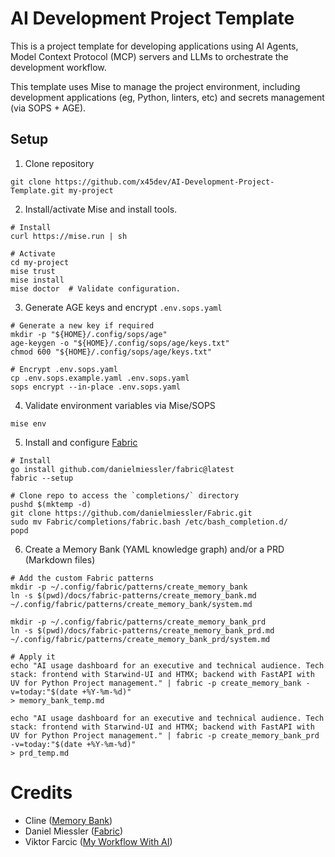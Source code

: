 # AI Development Project Template

This is a project template for developing applications using AI Agents, Model Context Protocol (MCP) servers and LLMs to orchestrate the development workflow.

This template uses Mise to manage the project environment, including development applications (eg, Python, linters, etc) and secrets management (via SOPS + AGE).


## Setup

1. Clone repository
```
git clone https://github.com/x45dev/AI-Development-Project-Template.git my-project
```

2. Install/activate Mise and install tools.
```
# Install
curl https://mise.run | sh

# Activate
cd my-project
mise trust
mise install
mise doctor  # Validate configuration.
```

3. Generate AGE keys and encrypt `.env.sops.yaml`
```
# Generate a new key if required
mkdir -p "${HOME}/.config/sops/age"
age-keygen -o "${HOME}/.config/sops/age/keys.txt"
chmod 600 "${HOME}/.config/sops/age/keys.txt"

# Encrypt .env.sops.yaml
cp .env.sops.example.yaml .env.sops.yaml
sops encrypt --in-place .env.sops.yaml
```

4. Validate environment variables via Mise/SOPS
```
mise env
```

5. Install and configure [Fabric](https://github.com/danielmiessler/fabric)
```
# Install
go install github.com/danielmiessler/fabric@latest
fabric --setup

# Clone repo to access the `completions/` directory
pushd $(mktemp -d)
git clone https://github.com/danielmiessler/Fabric.git 
sudo mv Fabric/completions/fabric.bash /etc/bash_completion.d/
popd
```

6. Create a Memory Bank (YAML knowledge graph) and/or a PRD (Markdown files)
```
# Add the custom Fabric patterns
mkdir -p ~/.config/fabric/patterns/create_memory_bank
ln -s $(pwd)/docs/fabric-patterns/create_memory_bank.md ~/.config/fabric/patterns/create_memory_bank/system.md

mkdir -p ~/.config/fabric/patterns/create_memory_bank_prd
ln -s $(pwd)/docs/fabric-patterns/create_memory_bank_prd.md ~/.config/fabric/patterns/create_memory_bank_prd/system.md

# Apply it
echo "AI usage dashboard for an executive and technical audience. Tech stack: frontend with Starwind-UI and HTMX; backend with FastAPI with UV for Python Project management." | fabric -p create_memory_bank -v=today:"$(date +%Y-%m-%d)" 
> memory_bank_temp.md

echo "AI usage dashboard for an executive and technical audience. Tech stack: frontend with Starwind-UI and HTMX; backend with FastAPI with UV for Python Project management." | fabric -p create_memory_bank_prd -v=today:"$(date +%Y-%m-%d)" 
> prd_temp.md
```


# Credits
- Cline ([Memory Bank](https://docs.cline.bot/prompting/cline-memory-bank))
- Daniel Miessler ([Fabric](https://github.com/danielmiessler/fabric))
- Viktor Farcic ([My Workflow With AI](https://www.youtube.com/watch?v=2E610yzqQwg))
